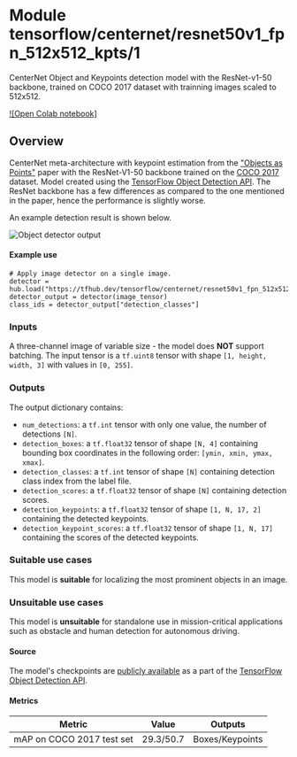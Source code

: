 # Module tensorflow/centernet/resnet50v1_fpn_512x512_kpts/1

CenterNet Object and Keypoints detection model with the ResNet-v1-50 backbone,
trained on COCO 2017 dataset with trainning images scaled to 512x512.

<!-- asset-path: internal -->
<!-- module-type: image-object-detection -->
<!-- fine-tunable: false -->
<!-- format: saved_model_2 -->
<!-- network-architecture: centernet -->
<!-- dataset: COCO 2017 -->

[![Open Colab notebook]](https://colab.research.google.com/github/tensorflow/hub/blob/master/examples/colab/tf2_object_detection.ipynb)

## Overview

CenterNet meta-architecture with keypoint estimation from the
["Objects as Points"](https://arxiv.org/abs/1904.07850) paper with the
ResNet-V1-50 backbone trained on the [COCO 2017](https://cocodataset.org/)
dataset. Model created using the
[TensorFlow Object Detection API](https://github.com/tensorflow/models/tree/master/research/object_detection).
The ResNet backbone has a few differences as compared to the one mentioned in
the paper, hence the performance is slightly worse.

An example detection result is shown below.

![Object detector output](https://www.gstatic.com/aihub/tfhub/detection/od_with_keypoints.png)

#### Example use

```
# Apply image detector on a single image.
detector = hub.load("https://tfhub.dev/tensorflow/centernet/resnet50v1_fpn_512x512_kpts/1")
detector_output = detector(image_tensor)
class_ids = detector_output["detection_classes"]
```

### Inputs

A three-channel image of variable size - the model does **NOT** support
batching. The input tensor is a `tf.uint8` tensor with shape `[1, height, width,
3]` with values in `[0, 255]`.

### Outputs

The output dictionary contains:

*   `num_detections`: a `tf.int` tensor with only one value, the number of
    detections `[N]`.
*   `detection_boxes`: a `tf.float32` tensor of shape `[N, 4]` containing
    bounding box coordinates in the following order: `[ymin, xmin, ymax, xmax]`.
*   `detection_classes`: a `tf.int` tensor of shape `[N]` containing detection
    class index from the label file.
*   `detection_scores`: a `tf.float32` tensor of shape `[N]` containing
    detection scores.
*   `detection_keypoints`: a `tf.float32` tensor of shape `[1, N, 17, 2]`
    containing the detected keypoints.
*   `detection_keypoint_scores`: a `tf.float32` tensor of shape `[1, N, 17]`
    containing the scores of the detected keypoints.

### Suitable use cases

This model is **suitable** for localizing the most prominent objects in an
image.

### Unsuitable use cases

This model is **unsuitable** for standalone use in mission-critical applications
such as obstacle and human detection for autonomous driving.

#### Source

The model's checkpoints are
[publicly available](https://github.com/tensorflow/models/blob/master/research/object_detection/g3doc/tf2_detection_zoo.md)
as a part of the
[TensorFlow Object Detection API](https://github.com/tensorflow/models/tree/master/research/object_detection).

#### Metrics

Metric                    | Value     | Outputs
------------------------- | --------- | ---------------
mAP on COCO 2017 test set | 29.3/50.7 | Boxes/Keypoints

